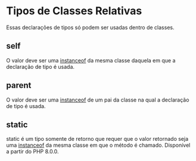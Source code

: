# Tipos de Classes Relativas

Essas declarações de tipos só podem ser usadas dentro de classes.

## self

O valor deve ser uma [instanceof](https://www.php.net/manual/pt_BR/language.operators.type.php) da mesma classe daquela em que a declaração de tipo é usada.

## parent

O valor deve ser uma [instanceof](https://www.php.net/manual/pt_BR/language.operators.type.php) de um pai da classe na qual a declaração de tipo é usada.

## static

static é um tipo somente de retorno que requer que o valor retornado seja uma [instanceof](https://www.php.net/manual/pt_BR/language.operators.type.php) da mesma classe em que o método é chamado. Disponível a partir do PHP 8.0.0.